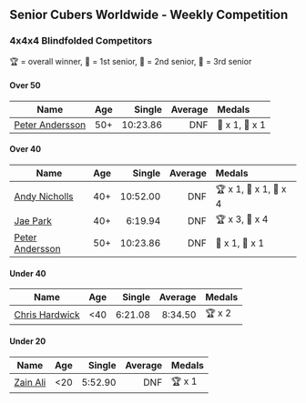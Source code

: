 ## Senior Cubers Worldwide - Weekly Competition
### 4x4x4 Blindfolded Competitors

🏆 = overall winner, 🥇 = 1st senior, 🥈 = 2nd senior, 🥉 = 3rd senior

#### Over 50

| Name | Age | Single | Average | Medals |
| -- | :--: | --: | --: | :-- |
| [Peter Andersson](../../persons/peter_andersson/444bf.md) | 50+ | 10:23.86 | DNF | 🥇 x 1, 🥈 x 1 |

#### Over 40

| Name | Age | Single | Average | Medals |
| -- | :--: | --: | --: | :-- |
| [Andy Nicholls](../../persons/andy_nicholls/444bf.md) | 40+ | 10:52.00 | DNF | 🏆 x 1, 🥇 x 1, 🥈 x 4 |
| [Jae Park](../../persons/jae_park/444bf.md) | 40+ | 6:19.94 | DNF | 🏆 x 3, 🥇 x 4 |
| [Peter Andersson](../../persons/peter_andersson/444bf.md) | 50+ | 10:23.86 | DNF | 🥇 x 1, 🥈 x 1 |

#### Under 40

| Name | Age | Single | Average | Medals |
| -- | :--: | --: | --: | :-- |
| [Chris Hardwick](../../persons/chris_hardwick/444bf.md) | <40 | 6:21.08 | 8:34.50 | 🏆 x 2 |

#### Under 20

| Name | Age | Single | Average | Medals |
| -- | :--: | --: | --: | :-- |
| [Zain Ali](../../persons/zain_ali/444bf.md) | <20 | 5:52.90 | DNF | 🏆 x 1 |


<!-- Global site tag (gtag.js) - Google Analytics -->
<script async src="https://www.googletagmanager.com/gtag/js?id=UA-86348435-3"></script>
<script>window.dataLayer = window.dataLayer || []; function gtag() {dataLayer.push(arguments);} gtag('js', new Date()); gtag('config', 'UA-86348435-3');</script>
